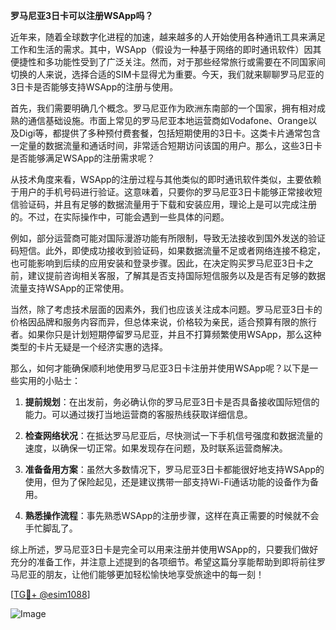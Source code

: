 **罗马尼亚3日卡可以注册WSApp吗？**

近年来，随着全球数字化进程的加速，越来越多的人开始使用各种通讯工具来满足工作和生活的需求。其中，WSApp（假设为一种基于网络的即时通讯软件）因其便捷性和多功能性受到了广泛关注。然而，对于那些经常旅行或需要在不同国家间切换的人来说，选择合适的SIM卡显得尤为重要。今天，我们就来聊聊罗马尼亚的3日卡是否能够支持WSApp的注册与使用。

首先，我们需要明确几个概念。罗马尼亚作为欧洲东南部的一个国家，拥有相对成熟的通信基础设施。市面上常见的罗马尼亚本地运营商如Vodafone、Orange以及Digi等，都提供了多种预付费套餐，包括短期使用的3日卡。这类卡片通常包含一定量的数据流量和通话时间，非常适合短期访问该国的用户。那么，这些3日卡是否能够满足WSApp的注册需求呢？

从技术角度来看，WSApp的注册过程与其他类似的即时通讯软件类似，主要依赖于用户的手机号码进行验证。这意味着，只要你的罗马尼亚3日卡能够正常接收短信验证码，并且有足够的数据流量用于下载和安装应用，理论上是可以完成注册的。不过，在实际操作中，可能会遇到一些具体的问题。

例如，部分运营商可能对国际漫游功能有所限制，导致无法接收到国外发送的验证码短信。此外，即使成功接收到验证码，如果数据流量不足或者网络连接不稳定，也可能影响到后续的应用安装和登录步骤。因此，在决定购买罗马尼亚3日卡之前，建议提前咨询相关客服，了解其是否支持国际短信服务以及是否有足够的数据流量支持WSApp的正常使用。

当然，除了考虑技术层面的因素外，我们也应该关注成本问题。罗马尼亚3日卡的价格因品牌和服务内容而异，但总体来说，价格较为亲民，适合预算有限的旅行者。如果你只是计划短期停留罗马尼亚，并且不打算频繁使用WSApp，那么这种类型的卡片无疑是一个经济实惠的选择。

那么，如何才能确保顺利地使用罗马尼亚3日卡注册并使用WSApp呢？以下是一些实用的小贴士：

1. **提前规划**：在出发前，务必确认你的罗马尼亚3日卡是否具备接收国际短信的能力。可以通过拨打当地运营商的客服热线获取详细信息。
   
2. **检查网络状况**：在抵达罗马尼亚后，尽快测试一下手机信号强度和数据流量的速度，以确保一切正常。如果发现存在问题，及时联系运营商解决。

3. **准备备用方案**：虽然大多数情况下，罗马尼亚3日卡都能很好地支持WSApp的使用，但为了保险起见，还是建议携带一部支持Wi-Fi通话功能的设备作为备用。

4. **熟悉操作流程**：事先熟悉WSApp的注册步骤，这样在真正需要的时候就不会手忙脚乱了。

综上所述，罗马尼亚3日卡是完全可以用来注册并使用WSApp的，只要我们做好充分的准备工作，并注意上述提到的各项细节。希望这篇分享能帮助到即将前往罗马尼亚的朋友，让他们能够更加轻松愉快地享受旅途中的每一刻！

[[TG💪+ @esim1088](https://t.me/s/esim1088)]

![Image](https://i.postimg.cc/4NQfJmqS/Snipaste-2025-05-13-00-14-12.png)